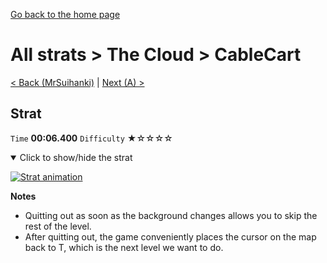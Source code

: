 [Go back to the home page](https://github.com/Doublevil/scbspeedrun)

# All strats > The Cloud > CableCart

[< Back (MrSuihanki)](https://github.com/Doublevil/scbspeedrun/blob/main/levels/all_lvl/C/MrSuihanki.md) | [Next (A) >](https://github.com/Doublevil/scbspeedrun/blob/main/levels/all_lvl/A/A.md)

## Strat

`Time` **00:06.400** `Difficulty` ★☆☆☆☆
<details open>
  <summary>Click to show/hide the strat</summary>

  [![Strat animation](https://github.com/Doublevil/scbspeedrun/blob/main/media/levels/C/CableCart_Strat.webp)](https://github.com/Doublevil/scbspeedrun/blob/main/media/levels/C/CableCart_Strat.mp4?raw=true)

  **Notes**
  - Quitting out as soon as the background changes allows you to skip the rest of the level.
  - After quitting out, the game conveniently places the cursor on the map back to T, which is the next level we want to do.
</details>
